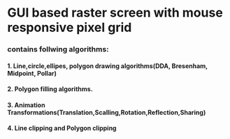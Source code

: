 # GUI based raster screen with mouse responsive pixel grid
### contains follwing algorithms:
  #### 1. Line,circle,ellipes, polygon drawing algorithms(DDA, Bresenham, Midpoint, Pollar)
  #### 2. Polygon filling algorithms.
  #### 3. Animation Transformations(Translation,Scalling,Rotation,Reflection,Sharing)
  #### 4. Line clipping and Polygon clipping
